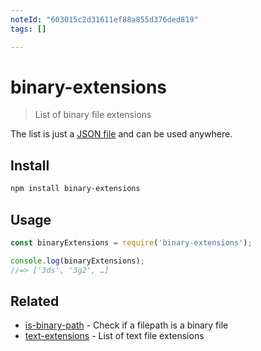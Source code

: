 ```yaml
---
noteId: "603015c2d31611ef88a855d376ded819"
tags: []

---
```


# binary-extensions

> List of binary file extensions

The list is just a [JSON file](binary-extensions.json) and can be used anywhere.

## Install

```sh
npm install binary-extensions
```

## Usage

```js
const binaryExtensions = require('binary-extensions');

console.log(binaryExtensions);
//=> ['3ds', '3g2', …]
```

## Related

- [is-binary-path](https://github.com/sindresorhus/is-binary-path) - Check if a filepath is a binary file
- [text-extensions](https://github.com/sindresorhus/text-extensions) - List of text file extensions
